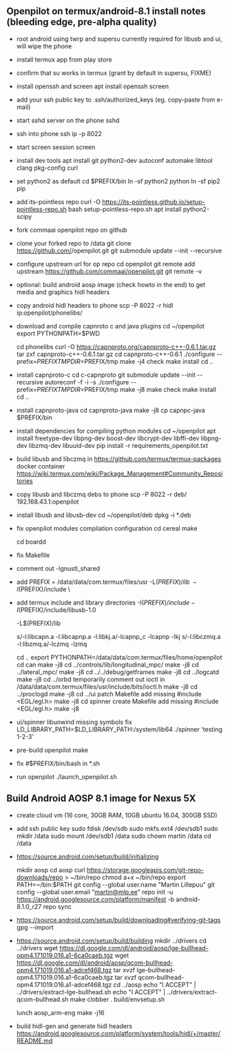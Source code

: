 Openpilot on termux/android-8.1 install notes (bleeding edge, pre-alpha quality)
--------------------------------------------------------------------------------

- root android using twrp and supersu
  currently required for libusb and ui, will wipe the phone
- install termux app from play store
- confirm that su works in termux (grant by default in supersu, FIXME)
- install openssh and screen
  apt install openssh screen

- add your ssh public key to .ssh/authorized_keys (eg. copy-paste from e-mail)
- start sshd server on the phone
  sshd

- ssh into phone
  ssh ip -p 8022
- start screen session
  screen

- install dev tools
  apt install git python2-dev autoconf automake libtool clang pkg-config curl

- set python2 as default
  cd $PREFIX/bin
  ln -sf python2 python
  ln -sf pip2 pip

- add its-pointless repo
  curl -O https://its-pointless.github.io/setup-pointless-repo.sh
  bash setup-pointless-repo.sh
  apt install python2-scipy

- fork commaai openpilot repo on github
- clone your forked repo to /data
  git clone https://github.com/<username>/openpilot.git
  git submodule update --init --recursive

- configure upstream url for op repo
  cd openpilot
  git remote add upstream https://github.com/commaai/openpilot.git
  git remote -v

- optional: build android aosp image (check howto in the end) to get media and graphics hidl headers
- copy android hidl headers to phone
  scp -P 8022 -r hidl ip:openpilot/phonelibs/

- download and compile capnroto c and java plugins
  cd ~/openpilot
  export PYTHONPATH=$PWD

  cd phonelibs
  curl -O https://capnproto.org/capnproto-c++-0.6.1.tar.gz
  tar zxf capnproto-c++-0.6.1.tar.gz
  cd capnproto-c++-0.6.1
  ./configure --prefix=$PREFIX TMPDIR=$PREFIX/tmp
  make -j4 check
  make install
  cd ..

- install capnproto-c
  cd c-capnproto
  git submodule update --init --recursive
  autoreconf -f -i -s
  ./configure --prefix=$PREFIX TMPDIR=$PREFIX/tmp
  make -j8
  make check
  make install
  cd ..

- install capnproto-java
  cd capnproto-java
  make -j8
  cp capnpc-java $PREFIX/bin

- install dependencies for compiling python modules
  cd ~/openpilot
  apt install freetype-dev libpng-dev boost-dev libcrypt-dev libffi-dev libpng-dev libzmq-dev libuuid-dev
  pip install -r requirements_openpilot.txt

- build libusb and libczmq in https://github.com/termux/termux-packages docker container
  https://wiki.termux.com/wiki/Package_Management#Community_Repositories
- copy libusb and libczmq debs to phone
  scp -P 8022 -r deb/ 192.168.43.1:openpilot

- install libusb and libusb-dev
  cd ~/openpilot/deb
  dpkg -i *.deb

- fix openpilot modules compliation configuration
  cd cereal
  make
  
  cd boardd

- fix Makefile
- comment out -lgnustl_shared
- add
  PREFIX = /data/data/com.termux/files/usr
  -L$(PREFIX)/lib \
  -I$(PREFIX)/include \

- add termux include and library directories
  -I$(PREFIX)/include
  -I$(PREFIX)/include/libusb-1.0


  -L$(PREFIX)/lib

  s/-l:libcapn.a -l:libcapnp.a -l:libkj.a/-lcapnp_c -lcapnp -lkj
  s/-l:libczmq.a -l:libzmq.a/-lczmq -lzmq

  cd ..
  export PYTHONPATH=/data/data/com.termux/files/home/openpilot
  cd can
  make -j8
  cd ../controls/lib/longitudinal_mpc/
  make -j8
  cd ../lateral_mpc/
  make -j8
  cd ../../debug/getframes
  make -j8
  cd ../logcatd
  make -j8
  cd ../orbd
  temporarily comment out ioctl in /data/data/com.termux/files/usr/include/bits/ioctl.h
  make -j8
  cd ../proclogd
  make -j8
  cd ../ui
  patch Makefile
    add missing #include <EGL/egl.h>
  make -j8
  cd spinner
    create Makefile
    add missing #include <EGL/egl.h>
  make -j8

- ui/spinner libunwind missing symbols fix
  LD_LIBRARY_PATH=$LD_LIBRARY_PATH:/system/lib64 ./spinner 'testing 1-2-3'

- pre-build openpilot
  make

- fix #$PREFIX/bin/bash in *.sh

- run openpilot
  ./launch_openpilot.sh

Build Android AOSP 8.1 image for Nexus 5X
-----------------------------------------

- create cloud vm (16 core, 30GB RAM, 10GB ubuntu 16.04, 300GB SSD)
- add ssh public key
  sudo fdisk /dev/sdb
  sudo mkfs.ext4 /dev/sdb1
  sudo mkdir /data
  sudo mount /dev/sdb1 /data
  sudo chown martin /data
  cd /data

- https://source.android.com/setup/build/initializing

  mkdir aosp
  cd aosp
  curl https://storage.googleapis.com/git-repo-downloads/repo > ~/bin/repo
  chmod a+x ~/bin/repo
  export PATH=~/bin:$PATH
  git config --global user.name "Martin Lillepuu"
  git config --global user.email "martin@mlp.ee"
  repo init -u https://android.googlesource.com/platform/manifest -b android-8.1.0_r27
  repo sync

- https://source.android.com/setup/build/downloading#verifying-git-tags
  gpg --import

- https://source.android.com/setup/build/building
  mkdir ../drivers
  cd ../drivers
  wget https://dl.google.com/dl/android/aosp/lge-bullhead-opm4.171019.016.a1-6ca0caeb.tgz
  wget https://dl.google.com/dl/android/aosp/qcom-bullhead-opm4.171019.016.a1-adcef468.tgz
  tar xvzf lge-bullhead-opm4.171019.016.a1-6ca0caeb.tgz
  tar xvzf qcom-bullhead-opm4.171019.016.a1-adcef468.tgz
  cd ../aosp
  echo "I ACCEPT" | ../drivers/extract-lge-bullhead.sh
  echo "I ACCEPT" | ../drivers/extract-qcom-bullhead.sh
  make clobber
  . build/envsetup.sh

  lunch aosp_arm-eng
  make -j16

- build hidl-gen and generate hidl headers
  https://android.googlesource.com/platform/system/tools/hidl/+/master/README.md
